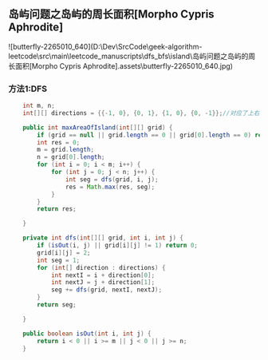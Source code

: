 ## 岛屿问题之岛屿的周长面积[Morpho Cypris Aphrodite]



![butterfly-2265010_640](D:\Dev\SrcCode\geek-algorithm-leetcode\src\main\leetcode_manuscripts\dfs_bfs\island\岛屿问题之岛屿的周长面积[Morpho Cypris Aphrodite].assets\butterfly-2265010_640.jpg)







### 方法1:DFS



```java
    int m, n;
    int[][] directions = {{-1, 0}, {0, 1}, {1, 0}, {0, -1}};//对应了上右下左四个方向

    public int maxAreaOfIsland(int[][] grid) {
        if (grid == null || grid.length == 0 || grid[0].length == 0) return 0;
        int res = 0;
        m = grid.length;
        n = grid[0].length;
        for (int i = 0; i < m; i++) {
            for (int j = 0; j < n; j++) {
                int seg = dfs(grid, i, j);
                res = Math.max(res, seg);
            }
        }
        return res;

    }

    private int dfs(int[][] grid, int i, int j) {
        if (isOut(i, j) || grid[i][j] != 1) return 0;
        grid[i][j] = 2;
        int seg = 1;
        for (int[] direction : directions) {
            int nextI = i + direction[0];
            int nextJ = j + direction[1];
            seg += dfs(grid, nextI, nextJ);
        }
        return seg;

    }

    public boolean isOut(int i, int j) {
        return i < 0 || i >= m || j < 0 || j >= n;
    }
```



